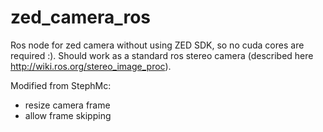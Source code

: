 # zed_camera_ros
Ros node for zed camera without using ZED SDK, so no cuda cores are required :). Should work as a standard ros stereo camera (described here http://wiki.ros.org/stereo_image_proc).

Modified from StephMc:
- resize camera frame
- allow frame skipping